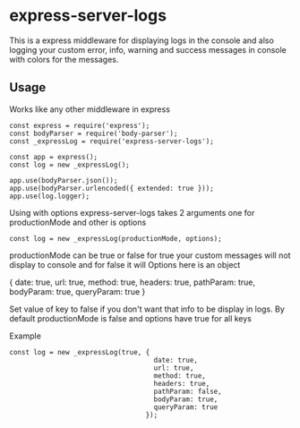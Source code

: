 # express-server-logs
This is a express middleware for displaying logs in the console and also logging your custom error, info, warning and success messages
in console with colors for the messages.

## Usage

Works like any other middleware in express
```
const express = require('express');
const bodyParser = require('body-parser');
const _expressLog = require('express-server-logs');

const app = express();
const log = new _expressLog();

app.use(bodyParser.json());
app.use(bodyParser.urlencoded({ extended: true }));
app.use(log.logger);

```

Using with options
express-server-logs takes 2 arguments one for productionMode and other is options
```
const log = new _expressLog(productionMode, options);
```
productionMode can be true or false
for true your custom messages will not display to console and for false it will
Options here is an object

{
  date: true,
  url: true,
  method: true,
  headers: true,
  pathParam: true,
  bodyParam: true,
  queryParam: true
}

Set value of key to false if you don't want that info to be display in logs.
By default productionMode is false and options have true for all keys

Example
```
const log = new _expressLog(true, {
                                    date: true,
                                    url: true,
                                    method: true,
                                    headers: true,
                                    pathParam: false,
                                    bodyParam: true,
                                    queryParam: true
                                  });

```



